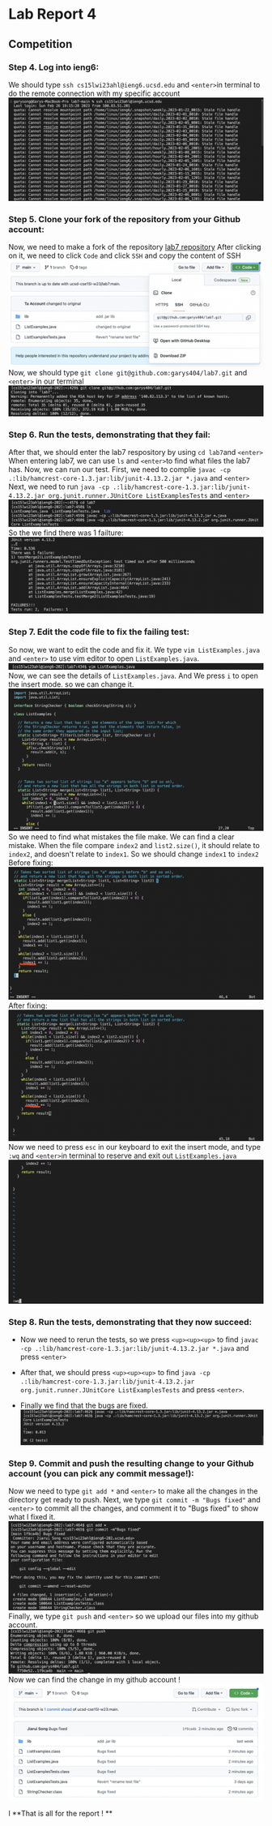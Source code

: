 # Lab Report 4
## Competition

### Step 4. Log into ieng6:
We should type `ssh cs15lwi23ahl@ieng6.ucsd.edu` and `<enter>`in terminal to do the remote connection with my specific account
   ![Image](Step4.png)

### Step 5. Clone your fork of the repository from your Github account:
Now, we need to make a fork of the repository [lab7 repository](https://github.com/ucsd-cse15l-w23/lab7)
After clicking on it, we need to click `Code` and click `SSH` and copy the content of SSH
   ![Image](Step5.1.png)
Now, we should type `git clone git@github.com:garys404/lab7.git` and `<enter>` in our terminal
   ![Image](Step5.2.png)

### Step 6. Run the tests, demonstrating that they fail:
After that, we should enter the lab7 respository by using `cd lab7`and `<enter>`
When entering lab7, we can use `ls` and `<enter>`to find what files the lab7 has.
Now, we can run our test. First, we need to complie `javac -cp .:lib/hamcrest-core-1.3.jar:lib/junit-4.13.2.jar *.java` and `<enter>`
Next, we need to run `java -cp .:lib/hamcrest-core-1.3.jar:lib/junit-4.13.2.jar org.junit.runner.JUnitCore ListExamplesTests` and `<enter>`
   ![Image](Step6.1.png)
So the we find there was 1 failture:
   ![Image](Step6.2.png)
   
### Step 7. Edit the code file to fix the failing test:
So now, we want to edit the code and fix it. We type `vim ListExamples.java` and `<enter>` to use vim editor to open `ListExamples.java`.
   ![Image](Step7.1.png)
Now, we can see the details of `ListExamples.java`. And We press `i` to open the insert mode. so we can change it.
   ![Image](Step7.2.png)
So we need to find what mistakes the file make. We can find a clear mistake. When the file compare `index2` and `list2.size()`, it should relate to `index2`, and doesn't relate to `index1`. So we should change `index1` to `index2` 
Before fixing:
   ![Image](Step7.3.png)
After fixing:
   ![Image](Step7.4.png)
Now we need to press `esc` in our keyboard to exit the insert mode, and type `:wq` and `<enter>`in terminal to reserve and exit out `ListExamples.java`
   ![Image](Step7.5.png)

### Step 8. Run the tests, demonstrating that they now succeed:
* Now we need to rerun the tests, so we press `<up><up><up>` to find `javac -cp .:lib/hamcrest-core-1.3.jar:lib/junit-4.13.2.jar *.java` and press `<enter>`

* After that, we should press `<up><up><up>` to find `java -cp .:lib/hamcrest-core-1.3.jar:lib/junit-4.13.2.jar org.junit.runner.JUnitCore ListExamplesTests` and press `<enter>`.

* Finally we find that the bugs are fixed.
   ![Image](Step8.1.png)

### Step 9. Commit and push the resulting change to your Github account (you can pick any commit message!):
Now we need to type `git add *` and `<enter>` to make all the changes in the directory get ready to push.
Next, we type `git commit -m "Bugs fixed"` and `<enter>` to commit all the changes, and comment it to "Bugs fixed" to show what I fixed it.
   ![Image](Step9.1.png)
Finally, we type `git push` and `<enter>` so we upload our files into my github account.
   ![Image](Step9.2.png)
Now we can find the change in my github account !
   ![Image](Step9.3.png)

l
**That is all for the report ! **

